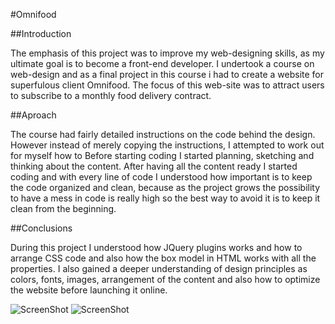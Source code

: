 #Omnifood

##Introduction

The emphasis of this project was to improve my web-designing skills, as my
ultimate goal is to become a front-end developer.  I undertook a course on
web-design and as a final project in this course i had to create a website for
superfulous client Omnifood.  The focus of this web-site was to attract users
to subscribe to a monthly food delivery contract.

##Aproach

The course had fairly detailed instructions on the code behind the design.
However instead of merely copying the instructions, I attempted to work out for
myself how to Before starting coding I started planning, sketching and thinking
about the content.  After having all the content ready I started coding and
with every line of code I understood how important is to keep the code
organized and clean, because as the project grows the possibility to have a
mess in code is really high so the best way to avoid it is to keep it clean
from the beginning.

##Conclusions

During this project I understood how JQuery plugins works and how to arrange
CSS code and also how the box model in HTML works with all the properties.  I
also gained a deeper understanding of design principles as colors, fonts,
images, arrangement of the content and also how to optimize the website before
launching it online.

![ScreenShot](http://i.imgur.com/RFLKmCe.png)
![ScreenShot](http://i.imgur.com/I3osPGU.png)
